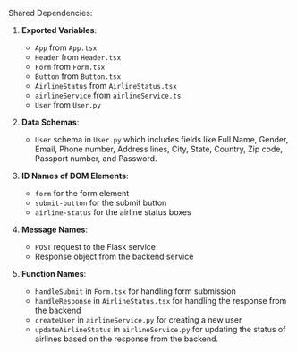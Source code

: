 Shared Dependencies:

1. **Exported Variables**: 
   - `App` from `App.tsx`
   - `Header` from `Header.tsx`
   - `Form` from `Form.tsx`
   - `Button` from `Button.tsx`
   - `AirlineStatus` from `AirlineStatus.tsx`
   - `airlineService` from `airlineService.ts`
   - `User` from `User.py`

2. **Data Schemas**: 
   - `User` schema in `User.py` which includes fields like Full Name, Gender, Email, Phone number, Address lines, City, State, Country, Zip code, Passport number, and Password.

3. **ID Names of DOM Elements**: 
   - `form` for the form element
   - `submit-button` for the submit button
   - `airline-status` for the airline status boxes

4. **Message Names**: 
   - `POST` request to the Flask service
   - Response object from the backend service

5. **Function Names**: 
   - `handleSubmit` in `Form.tsx` for handling form submission
   - `handleResponse` in `AirlineStatus.tsx` for handling the response from the backend
   - `createUser` in `airlineService.py` for creating a new user
   - `updateAirlineStatus` in `airlineService.py` for updating the status of airlines based on the response from the backend.